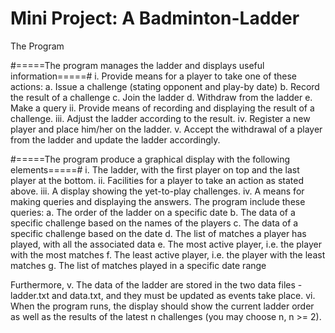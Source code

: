 # Mini Project: A Badminton-Ladder

The Program

#=====The program manages the ladder and displays useful information=====#
  i. Provide means for a player to take one of these actions:
    a. Issue a challenge (stating opponent and play-by date)
    b. Record the result of a challenge
    c. Join the ladder
    d. Withdraw from the ladder
    e. Make a query
  ii. Provide means of recording and displaying the result of a challenge.
  iii. Adjust the ladder according to the result.
  iv. Register a new player and place him/her on the ladder.
  v. Accept the withdrawal of a player from the ladder and update the ladder accordingly.
  
#=====The program produce a graphical display with the following elements=====#
  i. The ladder, with the first player on top and the last player at the bottom.
  ii. Facilities for a player to take an action as stated above.
  iii. A display showing the yet-to-play challenges.
  iv. A means for making queries and displaying the answers. The program include these queries:
    a. The order of the ladder on a specific date
    b. The data of a specific challenge based on the names of the players
    c. The data of a specific challenge based on the date
    d. The list of matches a player has played, with all the associated data
    e. The most active player, i.e. the player with the most matches
    f. The least active player, i.e. the player with the least matches
    g. The list of matches played in a specific date range

Furthermore,
  v. The data of the ladder are stored in the two data files - ladder.txt and data.txt, and they must be updated as events take place.
  vi. When the program runs, the display should show the current ladder order as well as the results of the latest n challenges (you may choose n, n >= 2).

